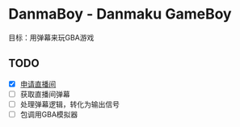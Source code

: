 # DanmaBoy - Danmaku GameBoy

目标：用弹幕来玩GBA游戏


## TODO

 - [x] [申请直播间][douyu-url]
 - [ ] 获取直播间弹幕
 - [ ] 处理弹幕逻辑，转化为输出信号
 - [ ] 包调用GBA模拟器

[douyu-url]: http://www.douyu.com/lisp
